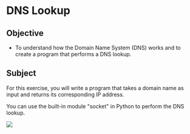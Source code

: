 # DNS Lookup

## Objective

- To understand how the Domain Name System (DNS) works and to create a program that performs a DNS lookup.

## Subject
For this exercise, you will write a program that takes a domain name as input and returns its corresponding IP address.

You can use the built-in module "socket" in Python to perform the DNS lookup.

![](../../../.github/assets/result.png)